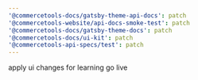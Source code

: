 ```yaml
---
'@commercetools-docs/gatsby-theme-api-docs': patch
'@commercetools-website/api-docs-smoke-test': patch
'@commercetools-docs/gatsby-theme-docs': patch
'@commercetools-docs/ui-kit': patch
'@commercetools-api-specs/test': patch
---
```


apply ui changes for learning go live
